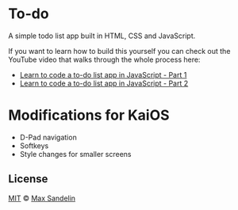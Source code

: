# To-do
A simple todo list app built in HTML, CSS and JavaScript.

If you want to learn how to build this yourself you can check out the YouTube video that walks through the whole process here:
- [Learn to code a to-do list app in JavaScript - Part 1](https://www.youtube.com/watch?v=2wCpkOk2uCg)
- [Learn to code a to-do list app in JavaScript - Part 2](https://www.youtube.com/watch?v=bGLZ2pwCaiI)

# Modifications for KaiOS
- D-Pad navigation
- Softkeys
- Style changes for smaller screens

## License
[MIT](LICENSE.md) © [Max Sandelin](https://instagram.com/themaxsandelin)
